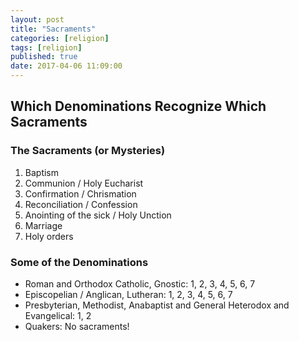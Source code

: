 ```yaml
---
layout: post
title: "Sacraments"
categories: [religion]
tags: [religion]
published: true
date: 2017-04-06 11:09:00
---
```


## Which Denominations Recognize Which Sacraments

### The Sacraments (or Mysteries)

1. Baptism
2. Communion / Holy Eucharist
3. Confirmation / Chrismation
4. Reconciliation / Confession
5. Anointing of the sick / Holy Unction
6. Marriage
7. Holy orders

### Some of the Denominations

- Roman and Orthodox Catholic, Gnostic: 1, 2, 3, 4, 5, 6, 7
- Episcopelian / Anglican, Lutheran: 1, 2, 3, 4, 5, 6, 7
- Presbyterian, Methodist, Anabaptist and General Heterodox and Evangelical: 1, 2
- Quakers: No sacraments!